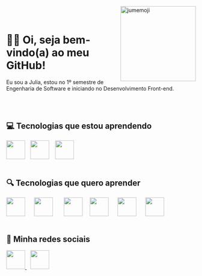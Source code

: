 <img align="right" height="200cm" alt="jumemoji" src="https://user-images.githubusercontent.com/119365652/205476609-8d25b882-a5fe-4fdd-95d3-60a87472a12c.gif"/>
<br>
</br>

# 👋🏻 Oi, seja bem-vindo(a) ao meu GitHub!

<p>Eu sou a Julia, estou no 1º semestre de Engenharia de Software e iniciando no Desenvolvimento Front-end.</p>
<br>
</br>

## 💻 Tecnologias que estou aprendendo

<img height="50cm" src="https://cdn.jsdelivr.net/gh/devicons/devicon/icons/html5/html5-original.svg"/> <img height="50cm" hspace="10" src="https://cdn.jsdelivr.net/gh/devicons/devicon/icons/css3/css3-original.svg"/> <img height="50cm" hspace="2" src="https://cdn.jsdelivr.net/gh/devicons/devicon/icons/github/github-original.svg"/>
<br>
</br>

## 🔍 Tecnologias que quero aprender

<img height="50cm" src="https://cdn.jsdelivr.net/gh/devicons/devicon/icons/javascript/javascript-plain.svg"/> <img height="50cm" hspace="20" src="https://cdn.jsdelivr.net/gh/devicons/devicon/icons/react/react-original.svg"/> <img height="50cm" hspace="5" src="https://cdn.jsdelivr.net/gh/devicons/devicon/icons/angularjs/angularjs-original.svg"/> <img height="50cm" hspace="10" src="https://cdn.jsdelivr.net/gh/devicons/devicon/icons/vuejs/vuejs-original.svg"/> <img height="50cm" hspace="10" src="https://cdn.jsdelivr.net/gh/devicons/devicon/icons/jquery/jquery-original.svg"/> <img height="50cm" hspace="10"
src="https://cdn.jsdelivr.net/gh/devicons/devicon/icons/git/git-original.svg"/>
<br>
</br>

## 📱 Minha redes sociais
<div>
<a href="https://www.linkedin.com/in/hijuliacss"/> <img height="50cm" src="https://cdn.jsdelivr.net/gh/devicons/devicon/icons/linkedin/linkedin-original.svg"/> <a href="https://www.instagram.com/hijucs"/> <img height="50cm" hspace="10" src="https://user-images.githubusercontent.com/119365652/205476845-9f211c63-1cee-4991-8353-3bb7d88cd8df.png"/>
</div>

